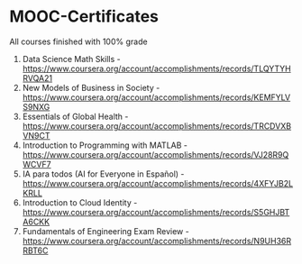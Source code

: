 # MOOC-Certificates
All courses finished with 100% grade
1. Data Science Math Skills - https://www.coursera.org/account/accomplishments/records/TLQYTYHRVQA21
2. New Models of Business in Society - https://www.coursera.org/account/accomplishments/records/KEMFYLVS9NXG
3. Essentials of Global Health - https://www.coursera.org/account/accomplishments/records/TRCDVXBVN9CT
4. Introduction to Programming with MATLAB - https://www.coursera.org/account/accomplishments/records/VJ28R9QWCVF7
5. IA para todos (AI for Everyone in Español) - https://www.coursera.org/account/accomplishments/records/4XFYJB2LKRLL
6. Introduction to Cloud Identity - https://www.coursera.org/account/accomplishments/records/S5GHJBTA6CKK
7. Fundamentals of Engineering Exam Review - https://www.coursera.org/account/accomplishments/records/N9UH36RRBT6C
